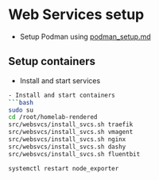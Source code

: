 # Web Services setup

- Setup Podman using [podman_setup.md](./podman_setup.md)

## Setup containers
- Install and start services
```bash
- Install and start containers
```bash
sudo su
cd /root/homelab-rendered
src/websvcs/install_svcs.sh traefik
src/websvcs/install_svcs.sh vmagent
src/websvcs/install_svcs.sh nginx
src/websvcs/install_svcs.sh dashy
src/websvcs/install_svcs.sh fluentbit

systemctl restart node_exporter
```
